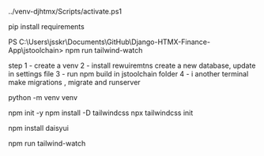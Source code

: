 ../venv-djhtmx/Scripts/activate.ps1


pip install requirements



PS C:\Users\jsskr\Documents\GitHub\Django-HTMX-Finance-App\jstoolchain> npm run tailwind-watch


step 1 - create a venv 
2 - install rewuiremtns
    create a new database, update in settings file
3 - run npm build in jstoolchain folder 
4 - i another terminal make migrations , migrate and runserver



python -m venv venv


npm init -y
npm install -D tailwindcss
npx tailwindcss init

npm install daisyui


npm run tailwind-watch